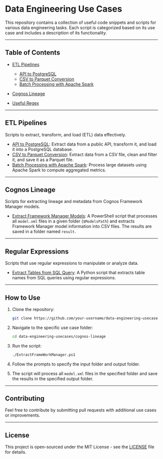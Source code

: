 # Data Engineering Use Cases

This repository contains a collection of useful code snippets and scripts for various data engineering tasks. Each script is categorized based on its use case and includes a description of its functionality.

---

## Table of Contents
- [ETL Pipelines](#etl-pipelines)
  - [API to PostgreSQL](etl-pipelines/README.md)
  - [CSV to Parquet Conversion](etl-pipelines/README.md)
  - [Batch Processing with Apache Spark](etl-pipelines/README.md)

- [Cognos Lineage](#cognos-lineage)
- [Useful Regex](#regular-expression)

---
## ETL Pipelines
Scripts to extract, transform, and load (ETL) data effectively.

- [API to PostgreSQL](etl-pipelines/README.md): Extract data from a public API, transform it, and load it into a PostgreSQL database.
- [CSV to Parquet Conversion](etl-pipelines/README.md): Extract data from a CSV file, clean and filter it, and save it as a Parquet file.
- [Batch Processing with Apache Spark](etl-pipelines/README.md): Process large datasets using Apache Spark to compute aggregated metrics.


---
## Cognos Lineage
Scripts for extracting lineage and metadata from Cognos Framework Manager models.

- [Extract Framework Manager Models](cognos-lineage/ExtractFrameWorkManager.ps1): A PowerShell script that processes all `model.xml` files in a given folder (`$ModelsPath`) and extracts Framework Manager model information into CSV files. The results are saved in a folder named `result`.

---
## Regular Expressions
Scripts that use regular expressions to manipulate or analyze data.

- [Extract Tables from SQL Query](regular-expression/extract_tables_from_sql_query.py): A Python script that extracts table names from SQL queries using regular expressions.

---

## How to Use
1. Clone the repository:
   ```bash
   git clone https://github.com/your-username/data-engineering-usecases.git
   ```

2. Navigate to the specific use case folder:
   ```bash
   cd data-engineering-usecases/cognos-lineage
   ```

3. Run the script:
   ```bash
   ./ExtractFrameWorkManager.ps1
   ```

4. Follow the prompts to specify the input folder and output folder.

5. The script will process all `model.xml` files in the specified folder and save the results in the specified output folder.   

---

## Contributing

Feel free to contribute by submitting pull requests with additional use cases or improvements.

---

## License

This project is open-sourced under the MIT License - see the [LICENSE](LICENSE) file for details.

